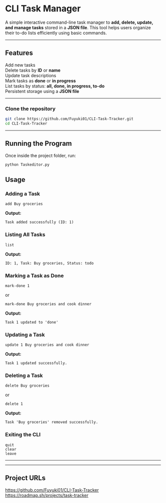 # CLI Task Manager

A simple interactive command-line task manager to **add, delete, update, and manage tasks** stored in a **JSON file**. This tool helps users organize their to-do lists efficiently using basic commands.

---

## Features

Add new tasks  
Delete tasks by **ID** or **name**  
Update task descriptions  
Mark tasks as **done** or **in progress**  
List tasks by status: **all, done, in progress, to-do**  
Persistent storage using a **JSON file**  

---
### Clone the repository
```bash
git clone https://github.com/Fuyuki01/CLI-Task-Tracker.git
cd CLI-Task-Tracker
```
---

## Running the Program
Once inside the project folder, run:
```
python Taskeditor.py
```

## Usage

### Adding a Task
```
add Buy groceries
```
**Output:**
```
Task added successfully (ID: 1)
```

### Listing All Tasks
```
list
```
**Output:**
```
ID: 1, Task: Buy groceries, Status: todo
```

### Marking a Task as Done
```
mark-done 1
```
or
```
mark-done Buy groceries and cook dinner
```
**Output:**
```
Task 1 updated to 'done'
```

### Updating a Task
```
update 1 Buy groceries and cook dinner
```
**Output:**
```
Task 1 updated successfully.
```

### Deleting a Task
```
delete Buy groceries
```
or
```
delete 1
```
**Output:**
```
Task 'Buy groceries' removed successfully.
```

### Exiting the CLI
```
quit
clear
leave
```

---

---
## Project URLs
https://github.com/Fuyuki01/CLI-Task-Tracker
https://roadmap.sh/projects/task-tracker
